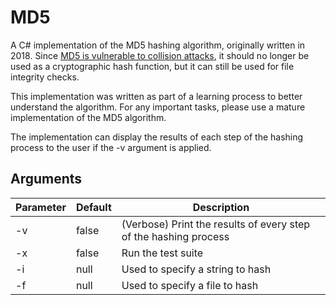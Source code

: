 # MD5
A C# implementation of the MD5 hashing algorithm, originally written in 2018. Since [MD5 is vulnerable to collision attacks](https://www.mscs.dal.ca/~selinger/md5collision/), it should no longer be used as a cryptographic hash function, but it can still be used for file integrity checks.

This implementation was written as part of a learning process to better understand the algorithm. For any important tasks, please use a mature implementation of the MD5 algorithm.

The implementation can display the results of each step of the hashing process to the user if the -v argument is applied.




## Arguments
|Parameter       |  Default  | Description                                                                                             |
|----------------|-----------|---------------------------------------------------------------------------------------------------------|
|-v              | false     | (Verbose) Print the results of every step of the hashing process                                        |
|-x              | false     | Run the test suite                                                                                      |
|-i              | null      | Used to specify a string to hash                                                                        |
|-f              | null      | Used to specify a file to hash                                                                          |
